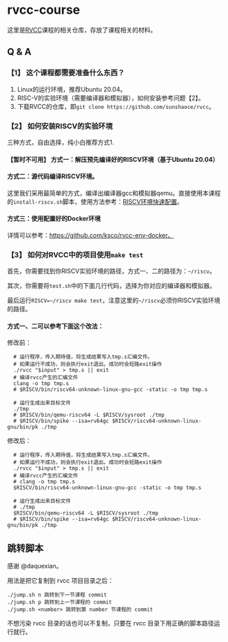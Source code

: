 # rvcc-course

这里是[RVCC](https://github.com/sunshaoce/rvcc)课程的相关仓库，存放了课程相关的材料。

## Q & A
### 【1】 这个课程都需要准备什么东西？
1. Linux的运行环境，推荐Ubuntu 20.04。
1. RISC-V的实验环境（需要编译器和模拟器），如何安装参考问题【2】。
1. 下载RVCC的仓库，即`git clone https://github.com/sunshaoce/rvcc`。

### 【2】 如何安装RISCV的实验环境
三种方式，自由选择，纯小白推荐方式1.
#### 【暂时不可用】 方式一：解压预先编译好的RISCV环境（基于Ubuntu 20.04）

#### 方式二：源代码编译RISCV环境。
这里我们采用最简单的方式，编译出编译器gcc和模拟器qemu。直接使用本课程的`install-riscv.sh`脚本，使用方法参考：[RISCV环境快速配置](https://www.bilibili.com/video/BV1D54y1m78G)。

#### 方式三：使用配置好的Docker环境
详情可以参考：https://github.com/ksco/rvcc-env-docker。

### 【3】 如何对RVCC中的项目使用`make test`
首先，你需要找到你RISCV实验环境的路径，方式一、二的路径为：`~/riscv`。

其次，你需要将`test.sh`中的下面几行代码，选择为你对应的编译器和模拟器。

最后运行`RISCV=~/riscv make test`，注意这里的`~/riscv`必须你RISCV实验环境的路径。

#### 方式一、二可以参考下面这个改法：
修改前：
```shell
  # 运行程序，传入期待值，将生成结果写入tmp.s汇编文件。
  # 如果运行不成功，则会执行exit退出。成功时会短路exit操作
  ./rvcc "$input" > tmp.s || exit
  # 编译rvcc产生的汇编文件
  clang -o tmp tmp.s
  # $RISCV/bin/riscv64-unknown-linux-gnu-gcc -static -o tmp tmp.s

  # 运行生成出来目标文件
  ./tmp
  # $RISCV/bin/qemu-riscv64 -L $RISCV/sysroot ./tmp
  # $RISCV/bin/spike --isa=rv64gc $RISCV/riscv64-unknown-linux-gnu/bin/pk ./tmp
```
修改后：
```shell
  # 运行程序，传入期待值，将生成结果写入tmp.s汇编文件。
  # 如果运行不成功，则会执行exit退出。成功时会短路exit操作
  ./rvcc "$input" > tmp.s || exit
  # 编译rvcc产生的汇编文件
  # clang -o tmp tmp.s
  $RISCV/bin/riscv64-unknown-linux-gnu-gcc -static -o tmp tmp.s

  # 运行生成出来目标文件
  # ./tmp
  $RISCV/bin/qemu-riscv64 -L $RISCV/sysroot ./tmp
  # $RISCV/bin/spike --isa=rv64gc $RISCV/riscv64-unknown-linux-gnu/bin/pk ./tmp
```

## 跳转脚本
感谢 @daquexian。

用法是把它复制到 rvcc 项目目录之后：
```shell
./jump.sh n 跳转到下一节课程 commit
./jump.sh p 跳转到上一节课程的 commit
./jump.sh <number> 跳转到第 number 节课程的 commit
```
不想污染 rvcc 目录的话也可以不复制，只要在 rvcc 目录下用正确的脚本路径运行就行。
